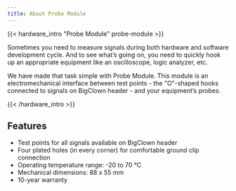 ```yaml
---
title: About Probe Module
---
```


{{< hardware_intro "Probe Module" probe-module >}}

Sometimes you need to measure signals during both hardware and software development cycle. And to see what’s going on, you need to quickly hook up an appropriate equipment like an oscilloscope, logic analyzer, etc.

We have made that task simple with Probe Module. This module is an electromechanical interface between test points - the "O"-shaped hooks connected to signals on BigClown header - and your equipment’s probes.

{{< /hardware_intro >}}

## Features

  * Test points for all signals available on BigClown header
  * Four plated holes (in every corner) for comfortable ground clip connection
  * Operating temperature range: -20 to 70 °C
  * Mechanical dimensions: 88 x 55 mm
  * 10-year warranty
